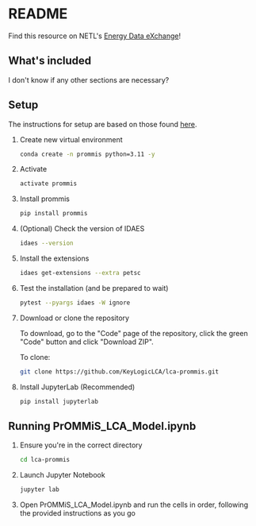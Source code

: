 # README
Find this resource on NETL's [Energy Data eXchange](https://edx.netl.doe.gov/dataset/lca-prommis)!

## What's included
I don't know if any other sections are necessary?

## Setup
The instructions for setup are based on those found [here](https://idaes-pse.readthedocs.io/en/stable/tutorials/getting_started/mac_osx.html).

1. Create new virtual environment

    ```bash
    conda create -n prommis python=3.11 -y
    ```

2. Activate

    ```bash
    activate prommis
    ```

3. Install prommis

    ```bash
    pip install prommis
    ```

4. (Optional) Check the version of IDAES

    ```bash
    idaes --version
    ```

5. Install the extensions

    ```bash
    idaes get-extensions --extra petsc
    ```

6. Test the installation (and be prepared to wait)

    ```bash
    pytest --pyargs idaes -W ignore
    ```
    
7. Download or clone the repository

    To download, go to the "Code" page of the repository, click the green "Code" button and click "Download ZIP".

    To clone:
    ```bash
    git clone https://github.com/KeyLogicLCA/lca-prommis.git
    ```

8. Install JupyterLab (Recommended)

    ```bash
    pip install jupyterlab
    ```

## Running PrOMMiS_LCA_Model.ipynb

1. Ensure you're in the correct directory

    ```bash
    cd lca-prommis
    ```

2. Launch Jupyter Notebook

    ```bash
    jupyter lab
    ```

3. Open PrOMMiS_LCA_Model.ipynb and run the cells in order, following the provided instructions as you go



